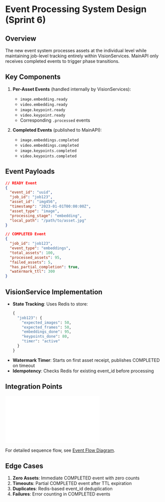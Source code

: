 # Event Processing System Design (Sprint 6)

## Overview
The new event system processes assets at the individual level while maintaining job-level tracking entirely within VisionServices. MainAPI only receives completed events to trigger phase transitions.

## Key Components
1. **Per-Asset Events** (handled internally by VisionServices):
   - `image.embedding.ready`
   - `video.embedding.ready`
   - `image.keypoint.ready`
   - `video.keypoint.ready`
   - Corresponding `.processed` events

2. **Completed Events** (published to MainAPI):
   - `image.embeddings.completed`
   - `video.embeddings.completed`
   - `image.keypoints.completed`
   - `video.keypoints.completed`

## Event Payloads
```json
// READY Event
{
  "event_id": "uuid",
  "job_id": "job123",
  "asset_id": "img456",
  "timestamp": "2023-01-01T00:00:00Z",
  "asset_type": "image",
  "processing_stage": "embedding",
  "local_path": "/path/to/asset.jpg"
}

// COMPLETED Event
{
  "job_id": "job123",
  "event_type": "embeddings",
  "total_assets": 100,
  "processed_assets": 95,
  "failed_assets": 5,
  "has_partial_completion": true,
  "watermark_ttl": 300
}
```

## VisionService Implementation
- **State Tracking**: Uses Redis to store:
  ```python
  {
    "job123": {
      "expected_images": 50,
      "expected_frames": 50,
      "embeddings_done": 95,
      "keypoints_done": 80,
      "timer": "active"
    }
  }
  ```
- **Watermark Timer**: Starts on first asset receipt, publishes COMPLETED on timeout
- **Idempotency**: Checks Redis for existing event_id before processing

## Integration Points
![Event Flow Diagram](event-flow.md)

For detailed sequence flow, see [Event Flow Diagram](event-flow.md).

## Edge Cases
1. **Zero Assets**: Immediate COMPLETED event with zero counts
2. **Timeouts**: Partial COMPLETED event after TTL expiration
3. **Duplicates**: Redis-based event_id deduplication
4. **Failures**: Error counting in COMPLETED events
